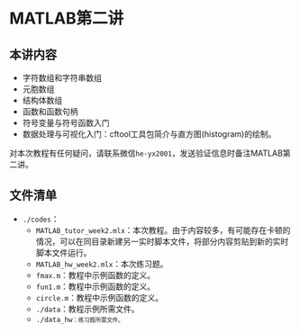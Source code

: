 # MATLAB第二讲

## 本讲内容

- 字符数组和字符串数组
- 元胞数组
- 结构体数组
- 函数和函数句柄
- 符号变量与符号函数入门
- 数据处理与可视化入门：cftool工具包简介与直方图(histogram)的绘制。

对本次教程有任何疑问，请联系微信<code>he-yx2001</code>，发送验证信息时备注MATLAB第二讲。

## 文件清单

- <code>./codes</code>：
  - <code>MATLAB_tutor_week2.mlx</code>：本次教程。由于内容较多，有可能存在卡顿的情况，可以在同目录新建另一实时脚本文件，将部分内容剪贴到新的实时脚本文件运行。
  - <code>MATLAB_hw_week2.mlx</code>：本次练习题。
  - <code>fmax.m</code>：教程中示例函数的定义。
  - <code>fun1.m</code>：教程中示例函数的定义。
  - <code>circle.m</code>：教程中示例函数的定义。
  - <code>./data</code>：教程示例所需文件。
  - <code>./data_hw<code>：练习题所需文件。